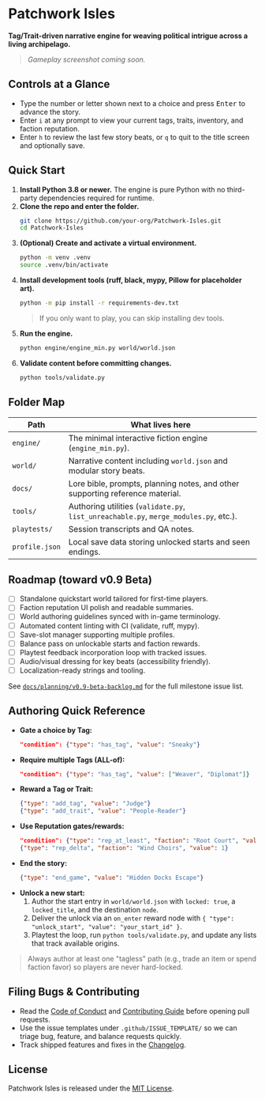 # Patchwork Isles

**Tag/Trait-driven narrative engine for weaving political intrigue across a living archipelago.**

> _Gameplay screenshot coming soon._

## Controls at a Glance
- Type the number or letter shown next to a choice and press <kbd>Enter</kbd> to advance the story.
- Enter `i` at any prompt to view your current tags, traits, inventory, and faction reputation.
- Enter `h` to review the last few story beats, or `q` to quit to the title screen and optionally save.

## Quick Start
1. **Install Python 3.8 or newer.** The engine is pure Python with no third-party dependencies required for runtime.
2. **Clone the repo and enter the folder.**
   ```bash
   git clone https://github.com/your-org/Patchwork-Isles.git
   cd Patchwork-Isles
   ```
3. **(Optional) Create and activate a virtual environment.**
   ```bash
   python -m venv .venv
   source .venv/bin/activate
   ```
4. **Install development tools (ruff, black, mypy, Pillow for placeholder art).**
   ```bash
   python -m pip install -r requirements-dev.txt
   ```
   > If you only want to play, you can skip installing dev tools.
5. **Run the engine.**
   ```bash
   python engine/engine_min.py world/world.json
   ```
6. **Validate content before committing changes.**
   ```bash
   python tools/validate.py
   ```

## Folder Map
| Path | What lives here |
| --- | --- |
| `engine/` | The minimal interactive fiction engine (`engine_min.py`). |
| `world/` | Narrative content including `world.json` and modular story beats. |
| `docs/` | Lore bible, prompts, planning notes, and other supporting reference material. |
| `tools/` | Authoring utilities (`validate.py`, `list_unreachable.py`, `merge_modules.py`, etc.). |
| `playtests/` | Session transcripts and QA notes. |
| `profile.json` | Local save data storing unlocked starts and seen endings. |

## Roadmap (toward v0.9 Beta)
- [ ] Standalone quickstart world tailored for first-time players.
- [ ] Faction reputation UI polish and readable summaries.
- [ ] World authoring guidelines synced with in-game terminology.
- [ ] Automated content linting with CI (validate, ruff, mypy).
- [ ] Save-slot manager supporting multiple profiles.
- [ ] Balance pass on unlockable starts and faction rewards.
- [ ] Playtest feedback incorporation loop with tracked issues.
- [ ] Audio/visual dressing for key beats (accessibility friendly).
- [ ] Localization-ready strings and tooling.

See [`docs/planning/v0.9-beta-backlog.md`](docs/planning/v0.9-beta-backlog.md) for the full milestone issue list.

## Authoring Quick Reference
- **Gate a choice by Tag:**
  ```json
  "condition": {"type": "has_tag", "value": "Sneaky"}
  ```
- **Require multiple Tags (ALL-of):**
  ```json
  "condition": {"type": "has_tag", "value": ["Weaver", "Diplomat"]}
  ```
- **Reward a Tag or Trait:**
  ```json
  {"type": "add_tag", "value": "Judge"}
  {"type": "add_trait", "value": "People-Reader"}
  ```
- **Use Reputation gates/rewards:**
  ```json
  "condition": {"type": "rep_at_least", "faction": "Root Court", "value": 1}
  {"type": "rep_delta", "faction": "Wind Choirs", "value": 1}
  ```
- **End the story:**
  ```json
  {"type": "end_game", "value": "Hidden Docks Escape"}
  ```
- **Unlock a new start:**
  1. Author the start entry in `world/world.json` with `locked: true`, a `locked_title`, and the destination `node`.
  2. Deliver the unlock via an `on_enter` reward node with `{ "type": "unlock_start", "value": "your_start_id" }`.
  3. Playtest the loop, run `python tools/validate.py`, and update any lists that track available origins.

> Always author at least one "tagless" path (e.g., trade an item or spend faction favor) so players are never hard-locked.

## Filing Bugs & Contributing
- Read the [Code of Conduct](CODE_OF_CONDUCT.md) and [Contributing Guide](CONTRIBUTING.md) before opening pull requests.
- Use the issue templates under `.github/ISSUE_TEMPLATE/` so we can triage bug, feature, and balance requests quickly.
- Track shipped features and fixes in the [Changelog](CHANGELOG.md).

## License
Patchwork Isles is released under the [MIT License](LICENSE).
